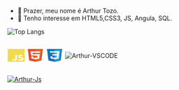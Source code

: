 - 👋 Prazer, meu nome é Arthur Tozo.
- 👀 Tenho interesse em HTML5,CSS3, JS, Angula, SQL.


![Top Langs](https://github-readme-stats.vercel.app/api/top-langs/?username=arthurtozo&layout=compact)

<div style="display: inline_block"><br>
  <img align="center" alt="Arthur-Js" height="30" width="40" src="https://raw.githubusercontent.com/devicons/devicon/master/icons/javascript/javascript-plain.svg">
  <img align="center" alt="Arthur-HTML" height="30" width="40" src="https://raw.githubusercontent.com/devicons/devicon/master/icons/html5/html5-original.svg">
  <img align="center" alt="Arthur-CSS" height="30" width="40" src="https://raw.githubusercontent.com/devicons/devicon/master/icons/css3/css3-original.svg">
  <img align="center" alt="Arthur-VSCODE" height="30" width="40" src="https://upload.wikimedia.org/wikipedia/commons/9/9a/Visual_Studio_Code_1.35_icon.svg">
</div>

##

<div> 
  <a href="https://www.linkedin.com/in/arthur-tozo-vieira-9b22a6129/"> <img align="center" alt="Arthur-Js" height="30" width="40" src="https://icongr.am/devicon/linkedin-original.svg?size=128&color=currentColor" target="_blank"></a> 
 
</div>

